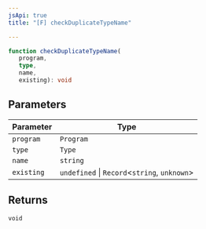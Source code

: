 ```yaml
---
jsApi: true
title: "[F] checkDuplicateTypeName"

---
```

```ts
function checkDuplicateTypeName(
   program, 
   type, 
   name, 
   existing): void
```

## Parameters

| Parameter | Type |
| ------ | ------ |
| `program` | `Program` |
| `type` | `Type` |
| `name` | `string` |
| `existing` | `undefined` \| `Record`<`string`, `unknown`\> |

## Returns

`void`
